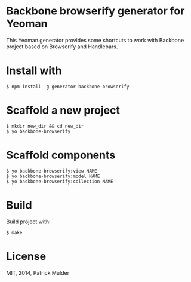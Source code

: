 Backbone browserify generator for Yeoman
=======

This Yeoman generator provides some shortcuts to work with Backbone project based on Browserify and Handlebars.

# Install with
  
    
    $ npm install -g generator-backbone-browserify


# Scaffold a new project

    $ mkdir new_dir && cd new_dir
    $ yo backbone-browserify


# Scaffold components

    $ yo backbone-browserify:view NAME
    $ yo backbone-browserify:model NAME
    $ yo backbone-browserify:collection NAME

# Build

Build project with:   `

    $ make


# License

MIT, 2014, Patrick Mulder
